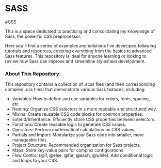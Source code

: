 # SASS

#CSS

This is a space dedicated to practicing and consolidating my knowledge of Sass, the powerful CSS preprocessor.

Here you'll find a series of examples and solutions I've developed following tutorials and resources, covering everything from the basics to advanced Sass features. This repository is ideal for anyone learning or looking to review how Sass can improve and streamline stylesheet development.

### About This Repository:
This repository contains a collection of .scss files (and their corresponding compiled .css files) that demonstrate various Sass features, including:

- Variables: How to define and use variables for colors, fonts, spacing, etc.
- Nesting: Organize CSS selectors in a more readable and structured way.
- Mixins: Create reusable CSS code blocks for common properties.
- Extend/Inheritance: Efficiently share CSS properties between selectors.
- Functions: Create reusable logic to generate CSS values.
- Operators: Perform mathematical calculations on CSS values.
- Partials and Import: Modularize your Sass code into smaller, more manageable files.
- Project Structure: Recommended organization for Sass projects.
- Maps: Store key-value pairs for complex configurations.
- Flow Control (@if, @else, @for, @each, @while): Add conditional logic and loops to your CSS.
